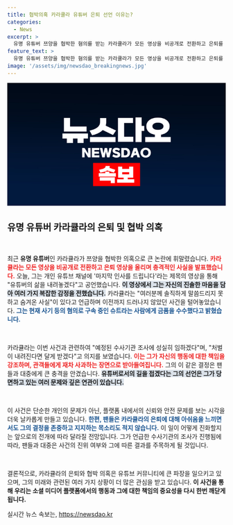 ```yaml
---
title: 협박의혹 카라큘라 유튜버 은퇴 선언 이유는?
categories:
  - News
excerpt: >
  유명 유튜버 쯔양을 협박한 혐의를 받는 카라큘라가 모든 영상을 비공개로 전환하고 은퇴를 선언했습니다. 그동안 숨겨온 사실을 털어놓으며 진실에 임하겠다는 카라큘라, 과연 그의 진짜 이야기는 무엇일까요?
feature_text: >
  유명 유튜버 쯔양을 협박한 혐의를 받는 카라큘라가 모든 영상을 비공개로 전환하고 은퇴를 선언했습니다. 그동안 숨겨온 사실을 털어놓으며 진실에 임하겠다는 카라큘라, 과연 그의 진짜 이야기는 무엇일까요?
image: '/assets/img/newsdao_breakingnews.jpg'
---
```


<p><img src="/assets/img/newsdao_breakingnews.jpg" alt="implanttips 속보" /></p>

<h2 data-ke-size="size26">유명 유튜버 카라큘라의 은퇴 및 협박 의혹</h2>

<p data-ke-size="size16">&nbsp;</p>

<p>최근 <strong>유명 유튜버</strong>인 카라큘라가 쯔양을 협박한 의혹으로 큰 논란에 휘말렸습니다. <b><span style="color: #ee2323;">카라큘라는 모든 영상을 비공개로 전환하고 은퇴 영상을 올리며 충격적인 사실을 발표했습니다.</span></b> 오늘, 그는 개인 유튜브 채널에 '마지막 인사를 드립니다'라는 제목의 영상을 통해 "유튜버의 삶을 내려놓겠다"고 공언했습니다. <b><span style="background-color: #21538527;">이 영상에서 그는 자신의 진솔한 마음을 담아 여러 가지 복잡한 감정을 전했습니다.</span></b> 카라큘라는 "여러분께 솔직하게 말씀드리지 못하고 숨겨온 사실"이 있다고 언급하며 이전까지 드러나지 않았던 사건을 털어놓았습니다. <b><span style="color: #1a5490;">그는 현재 사기 등의 혐의로 구속 중인 슈트라는 사람에게 금품을 수수했다고 밝혔습니다.</span></b></p>

<p data-ke-size="size16">&nbsp;</p>

<p>카라큘라는 이번 사건과 관련하여 "예정된 수사기관 조사에 성실히 임하겠다"며, "처벌이 내려진다면 달게 받겠다"고 의지를 보였습니다. <b><span style="color: #ee2323;">이는 그가 자신의 행동에 대한 책임을 강조하며, 관객들에게 재차 사과하는 장면으로 받아들여집니다.</span></b> 그의 이 같은 결정은 팬들과 대중에게 큰 충격을 안겼습니다. <b><span style="background-color: #21538527;">유튜버로서의 길을 접겠다는 그의 선언은 그가 당면하고 있는 여러 문제와 깊은 연관이 있습니다.</span></b></p>

<p data-ke-size="size16">&nbsp;</p>

<p>이 사건은 단순한 개인의 문제가 아닌, 플랫폼 내에서의 신뢰와 안전 문제를 보는 시각을 더욱 날카롭게 만들고 있습니다. <b><span style="color: #1a5490;">한편, 팬들은 카라큘라의 은퇴에 대해 아쉬움을 느끼면서도 그의 결정을 존중하고 지지하는 목소리도 적지 않습니다.</span></b> 이 일이 어떻게 진화할지는 앞으로의 전개에 따라 달라질 전망입니다. 그가 언급한 수사기관의 조사가 진행됨에 따라, 팬들과 대중은 사건의 진위 여부와 그에 따른 결과를 주목하게 될 것입니다.</p>

<p data-ke-size="size16">&nbsp;</p>

<p>결론적으로, 카라큘라의 은퇴와 협박 의혹은 유튜브 커뮤니티에 큰 파장을 일으키고 있으며, 그의 미래와 관련된 여러 가지 상황이 더 많은 관심을 받고 있습니다. <b><span style="ee2323;">이 사건을 통해 우리는 소셜 미디어 플랫폼에서의 행동과 그에 대한 책임의 중요성을 다시 한번 깨닫게 됩니다.</span></b></p>
실시간 뉴스 속보는, <a href="https://newsdao.kr" rel="dofollow">https://newsdao.kr</a>


